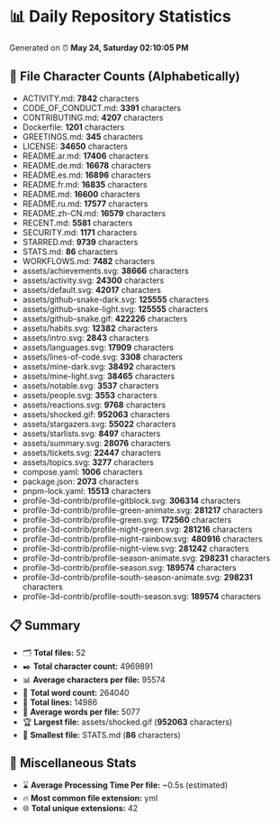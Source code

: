 # 📊 Daily Repository Statistics
Generated on ⏰ **May 24, Saturday 02:10:05 PM**

## 📂 File Character Counts (Alphabetically)
- ACTIVITY.md: **7842** characters
- CODE_OF_CONDUCT.md: **3391** characters
- CONTRIBUTING.md: **4207** characters
- Dockerfile: **1201** characters
- GREETINGS.md: **345** characters
- LICENSE: **34650** characters
- README.ar.md: **17406** characters
- README.de.md: **16678** characters
- README.es.md: **16896** characters
- README.fr.md: **16835** characters
- README.md: **16600** characters
- README.ru.md: **17577** characters
- README.zh-CN.md: **16579** characters
- RECENT.md: **5581** characters
- SECURITY.md: **1171** characters
- STARRED.md: **9739** characters
- STATS.md: **86** characters
- WORKFLOWS.md: **7482** characters
- assets/achievements.svg: **38666** characters
- assets/activity.svg: **24300** characters
- assets/default.svg: **42017** characters
- assets/github-snake-dark.svg: **125555** characters
- assets/github-snake-light.svg: **125555** characters
- assets/github-snake.gif: **422226** characters
- assets/habits.svg: **12382** characters
- assets/intro.svg: **2843** characters
- assets/languages.svg: **17909** characters
- assets/lines-of-code.svg: **3308** characters
- assets/mine-dark.svg: **38492** characters
- assets/mine-light.svg: **38465** characters
- assets/notable.svg: **3537** characters
- assets/people.svg: **3553** characters
- assets/reactions.svg: **9768** characters
- assets/shocked.gif: **952063** characters
- assets/stargazers.svg: **55022** characters
- assets/starlists.svg: **8497** characters
- assets/summary.svg: **28076** characters
- assets/tickets.svg: **22447** characters
- assets/topics.svg: **3277** characters
- compose.yaml: **1006** characters
- package.json: **2073** characters
- pnpm-lock.yaml: **15513** characters
- profile-3d-contrib/profile-gitblock.svg: **306314** characters
- profile-3d-contrib/profile-green-animate.svg: **281217** characters
- profile-3d-contrib/profile-green.svg: **172560** characters
- profile-3d-contrib/profile-night-green.svg: **281216** characters
- profile-3d-contrib/profile-night-rainbow.svg: **480916** characters
- profile-3d-contrib/profile-night-view.svg: **281242** characters
- profile-3d-contrib/profile-season-animate.svg: **298231** characters
- profile-3d-contrib/profile-season.svg: **189574** characters
- profile-3d-contrib/profile-south-season-animate.svg: **298231** characters
- profile-3d-contrib/profile-south-season.svg: **189574** characters

## 📋 Summary
- 🗂️ **Total files:** 52
- ✒️ **Total character count:** 4969891
- 📊 **Average characters per file:** 95574
- 📝 **Total word count:** 264040
- 🧾 **Total lines:** 14986
- 📐 **Average words per file:** 5077
- 🏆 **Largest file:** assets/shocked.gif (**952063** characters)
- 🥉 **Smallest file:** STATS.md (**86** characters)

## 🌟 Miscellaneous Stats
- ⌛ **Average Processing Time Per file:** ~0.5s (estimated)
- 🔥 **Most common file extension:** yml
- 🌐 **Total unique extensions:** 42
